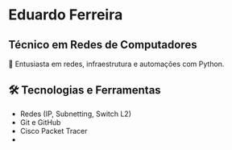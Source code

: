 #           Eduardo Ferreira

##       Técnico em Redes de Computadores

📡 Entusiasta em redes, infraestrutura e automações com Python.


## 🛠️ Tecnologias e Ferramentas

- Redes (IP, Subnetting, Switch L2)  
- Git e GitHub  
- Cisco Packet Tracer
-
